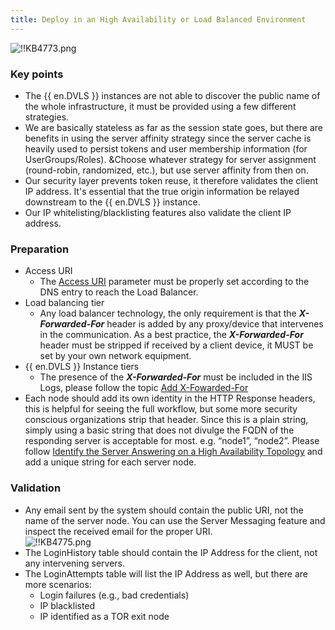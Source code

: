 ```yaml
---
title: Deploy in an High Availability or Load Balanced Environment
---
```

![!!KB4773.png](https://webdevolutions.azureedge.net/docs/en/kb/KB4773.png)

### Key points
* The {{ en.DVLS }} instances are not able to discover the public name of the whole infrastructure, it must be provided using a few different strategies.  
* We are basically stateless as far as the session state goes, but there are benefits in using the server affinity strategy since the server cache is heavily used to persist tokens and user membership information (for UserGroups/Roles). &Choose whatever strategy for server assignment (round-robin, randomized, etc.), but use server affinity from then on.
* Our security layer prevents token reuse, it therefore validates the client IP address. It's essential that the true origin information be relayed downstream to the {{ en.DVLS }} instance.
* Our IP whitelisting/blacklisting features also validate the client IP address.

### Preparation
* Access URI
    * The [Access URI](/kb/devolutions-server/knowledge-base/access-uri/) parameter must be properly set according to the DNS entry to reach the Load Balancer.
* Load balancing tier
    * Any load balancer technology, the only requirement is that the ***X-Forwarded-For*** header is added by any proxy/device that intervenes in the communication. As a best practice, the ***X-Forwarded-For*** header must be stripped if received by a client device, it MUST be set by your own network equipment.
* {{ en.DVLS }} Instance tiers
    * The presence of the ***X-Forwarded-For*** must be included in the IIS Logs, please follow the topic [Add X-Fowarded-For](/kb/devolutions-server/knowledge-base/add-x-forwarded-for-column-iis/)
* Each node should add its own identity in the HTTP Response headers, this is helpful for seeing the full workflow, but some more security conscious organizations strip that header. Since this is a plain string, simply using a basic string that does not divulge the FQDN of the responding server is acceptable for most. e.g. “node1”, “node2”. Please follow [Identify the Server Answering on a High Availability Topology](/kb/devolutions-server/knowledge-base/identify-server-answering/) and add a unique string for each server node.
### Validation
* Any email sent by the system should contain the public URI, not the name of the server node. You can use the Server Messaging feature and inspect the received email for the proper URI.  
![!!KB4775.png](https://webdevolutions.azureedge.net/docs/en/kb/KB4775.png)
* The LoginHistory table should contain the IP Address for the client, not any intervening servers.
* The LoginAttempts table will list the IP Address as well, but there are more scenarios:
    * Login failures (e.g., bad credentials)
    * IP blacklisted
    * IP identified as a TOR exit node
